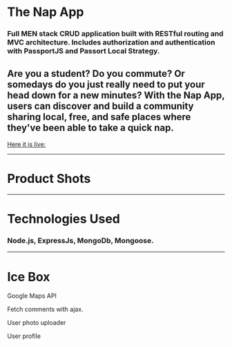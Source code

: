 # The Nap App
### Full MEN stack CRUD application built with RESTful routing and MVC architecture. Includes authorization and authentication with PassportJS and Passort Local Strategy.

## Are you a student? Do you commute? Or somedays do you just really need to put your head down for a new minutes? With the Nap App, users can discover and build a community sharing local, free, and safe places where they've been able to take a quick nap. 

[Here it is live:](https://aqueous-hollows-40089.herokuapp.com/ "The Nap App")

---

# Product Shots 


---

# Technologies Used

### Node.js, ExpressJs, MongoDb, Mongoose. 

---

# Ice Box

Google Maps API

Fetch comments with ajax.

User photo uploader

User profile 
